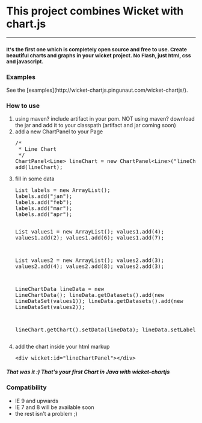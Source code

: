 <h1>This project combines Wicket with chart.js</h1>
<hr />
<h3><small>It's the first one which is completely open source and free to use.
Create beautiful charts and graphs in your wicket project. 
No Flash, just html, css and javascript.</small></h3>
<h3>Examples</h3>
See the [examples](http://wicket-chartjs.pingunaut.com/wicket-chartjs/).



<h3>How to use</h3>

<ol>
<li>using maven? include artifact in your pom.  NOT using maven? download the jar and add it to your classpath (artifact and jar coming soon)</li>
<li>add a new ChartPanel to your Page</li>
<pre>
/*
 * Line Chart
 */
ChartPanel&lt;Line&gt; lineChart = new ChartPanel&lt;Line&gt;("lineChartPanel", new Line());
add(lineChart);
</pre>

<li>fill in some data</li>
<pre>
List<String> labels = new ArrayList<String>();
labels.add("jan");
labels.add("feb");
labels.add("mar");
labels.add("apr");

List<Integer> values1 = new ArrayList<Integer>();
values1.add(4);
values1.add(2);
values1.add(6);
values1.add(7);

List<Integer> values2 = new ArrayList<Integer>();
values2.add(3);
values2.add(4);
values2.add(8);
values2.add(3);

LineChartData<LineDataSet> lineData = new LineChartData<LineDataSet>();
lineData.getDatasets().add(new LineDataSet(values1));
lineData.getDatasets().add(new LineDataSet(values2));

lineChart.getChart().setData(lineData);
lineData.setLabels(labels);
</pre>
<li>add the chart inside your html markup</li>
<pre>
&lt;div wicket:id="lineChartPanel"&gt;&lt;/div&gt;
</pre>
</ol>
<h5>That was it :) That's your first Chart in Java with wicket-chartjs</h5>

<h3>Compatibility</h3>
<ul>
<li>IE 9 and upwards</li>
<li>IE 7 and 8 will be available soon</li>
<li>the rest isn't a problem ;)</li>
<ul>
